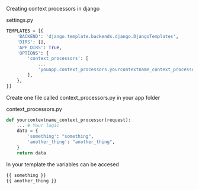 Creating context processors in django

settings.py

```python
TEMPLATES = [{
    'BACKEND': 'django.template.backends.django.DjangoTemplates',        
    'DIRS': [],
    'APP_DIRS': True,
    'OPTIONS': {
        'context_processors': [                
            ...
            'youapp.context_processors.yourcontextname_context_processor',
        ],
    },
}]
```

Create one file called context_processors.py in your app folder

context_processors.py 

```python
def yourcontextname_context_processor(request):
    ... # Your logic        
    data = {
        'something': "something",
        'another_thing': "another_thing",
    }
    return data
```

In your template the variables can be accesed

```html
{{ something }}
{{ another_thing }}
```
